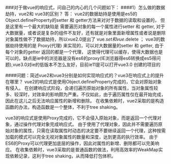 ###对于做vue的响应式，问自己的内心的几个问题如下：
####1）怎么做的数据劫持，vue2和 vue3的区别？
答： vue2的数据劫持是使用是es5的 Object.defineProperty的setter 和 getter方法来对对于数据的读取和设置的， 但是这里有一个最大的缺陷是 需要遍历对象的每一个属性进行setter 和 getter, 对于大数据量，或者说是复杂的组件不友好，还有就是对象里面新增属性或者说是删除对象属性做不了数据劫持，所以vue2.0提出了 vue.$set 和 vue.$delete ； 
vue3的数据劫持使用的是 Proxy(代理) 来实现的，可以对大数据量的setter 和 getter, 由于每个对象的getter 返回的都是一个代理， 这使得代理可以缓存，使得大数据也是可以的，缺点是ie中的浏览器是没有es6的proxy(IE浏览器得es6转换成es5得问题),vue3.0对ie的低版本不怎么友好，目前ie11是可以打开vue3.0 创建的项目的


####问题：简述vue2和vue3分别是如何实现响应式的？vue3在响应式上的提升在哪里？
vue2的响应式是使用Object.defineProperty完成的，它会对原始对象有侵入。
在创建响应式阶段，会递归遍历原始对象的所有属性，当对象属性较多、较深时，对效率的影响颇为严重。不仅如此，由于遍历属性仅在最开始完成，因此在这儿之后无法响应属性的新增和删除。
在收集依赖时，vue2采取的是构造函数的办法，构造函数是一个整体，不利于tree shaking。

vue3的响应式是使用Proxy完成的，它不会侵入原始对象，而是返回一个代理对象，通过操作代理对象完成响应式。
由于使用了代理对象，因此并不需要遍历原始对象的属性，只需在读取属性时动态的决定要不要继续返回一个代理，这种按需加载的模式可以完全无视对象属性的数量和深度，达到更高的执行效率。
由于ES6的Proxy可以代理更加底层的操作，因此对属性的新增、删除都可以完美响应。
在收集依赖时，vue3采取的是普通函数的做法，利用高效率的WeakMap实现依赖记录，这利于tree shaking，从而降低打包体积。
